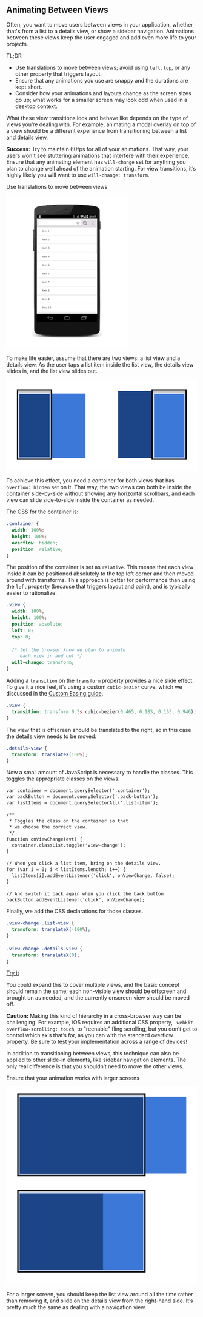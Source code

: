## Animating Between Views

Often, you want to move users between views in your application, whether that's from a list to a details view, or show a sidebar navigation. Animations between these views keep the user engaged and add even more life to your projects.

TL;DR

- Use translations to move between views; avoid using `left`, `top`, or any other property that triggers layout.
- Ensure that any animations you use are snappy and the durations are kept short.
- Consider how your animations and layouts change as the screen sizes go up; what works for a smaller screen may look odd when used in a desktop context.

What these view transitions look and behave like depends on the type of views you’re dealing with. For example, animating a modal overlay on top of a view should be a different experience from transitioning between a list and details view.

**Success:** Try to maintain 60fps for all of your animations. That way, your users won't see stuttering animations that interfere with their experience. Ensure that any animating element has `will-change` set for anything you plan to change well ahead of the animation starting. For view transitions, it’s highly likely you will want to use `will-change: transform`.

Use translations to move between views

![Translating between two views](./imgs/view-translate.png)

To make life easier, assume that there are two views: a list view and a details view. As the user taps a list item inside the list view, the details view slides in, and the list view slides out.

![View hierarchy.](./imgs/container-two-views.svg)

To achieve this effect, you need a container for both views that has `overflow: hidden` set on it. That way, the two views can both be inside the container side-by-side without showing any horizontal scrollbars, and each view can slide side-to-side inside the container as needed.

The CSS for the container is:

```css
.container {
  width: 100%;
  height: 100%;
  overflow: hidden;
  position: relative;
}
```

The position of the container is set as `relative`. This means that each view inside it can be positioned absolutely to the top left corner and then moved around with transforms. This approach is better for performance than using the `left` property (because that triggers layout and paint), and is typically easier to rationalize.

```css
.view {
  width: 100%;
  height: 100%;
  position: absolute;
  left: 0;
  top: 0;

  /* let the browser know we plan to animate
     each view in and out */
  will-change: transform;
}
```

Adding a `transition` on the `transform` property provides a nice slide effect. To give it a nice feel, it’s using a custom `cubic-bezier` curve, which we discussed in the [Custom Easing guide](https://developers.google.com/web/fundamentals/design-and-ux/animations/custom-easing).

```css
.view {
  transition: transform 0.3s cubic-bezier(0.465, 0.183, 0.153, 0.946);
}
```

The view that is offscreen should be translated to the right, so in this case the details view needs to be moved:

```css
.details-view {
  transform: translateX(100%);
}
```

Now a small amount of JavaScript is necessary to handle the classes. This toggles the appropriate classes on the views.

```
var container = document.querySelector('.container');
var backButton = document.querySelector('.back-button');
var listItems = document.querySelectorAll('.list-item');

/**
 * Toggles the class on the container so that
 * we choose the correct view.
 */
function onViewChange(evt) {
  container.classList.toggle('view-change');
}

// When you click a list item, bring on the details view.
for (var i = 0; i < listItems.length; i++) {
  listItems[i].addEventListener('click', onViewChange, false);
}

// And switch it back again when you click the back button
backButton.addEventListener('click', onViewChange);
```

Finally, we add the CSS declarations for those classes.

```css
.view-change .list-view {
  transform: translateX(-100%);
}

.view-change .details-view {
  transform: translateX(0);
}
```

[Try it](https://googlesamples.github.io/web-fundamentals/fundamentals/design-and-ux/animations/inter-view-animation.html)

You could expand this to cover multiple views, and the basic concept should remain the same; each non-visible view should be offscreen and brought on as needed, and the currently onscreen view should be moved off.

**Caution:** Making this kind of hierarchy in a cross-browser way can be challenging. For example, iOS requires an additional CSS property, `-webkit-overflow-scrolling: touch`, to "reenable" fling scrolling, but you don’t get to control which axis that’s for, as you can with the standard overflow property. Be sure to test your implementation across a range of devices!

In addition to transitioning between views, this technique can also be applied to other slide-in elements, like sidebar navigation elements. The only real difference is that you shouldn’t need to move the other views.

Ensure that your animation works with larger screens

![View hierarchy on a large screen.](./imgs/container-two-views-ls.svg)

For a larger screen, you should keep the list view around all the time rather than removing it, and slide on the details view from the right-hand side. It’s pretty much the same as dealing with a navigation view.